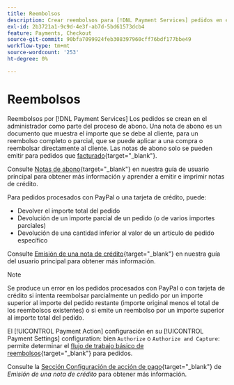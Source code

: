 ```yaml
---
title: Reembolsos
description: Crear reembolsos para [!DNL Payment Services] pedidos en el administrador como parte del proceso de abono.
exl-id: 2b3721a1-9c9d-4e3f-ab7d-5bd61573dcb4
feature: Payments, Checkout
source-git-commit: 90bfa7099924feb308397960cff76bdf177bbe49
workflow-type: tm+mt
source-wordcount: '253'
ht-degree: 0%

---
```


# Reembolsos

Reembolsos por [!DNL Payment Services] Los pedidos se crean en el administrador como parte del proceso de abono. Una nota de abono es un documento que muestra el importe que se debe al cliente, para un reembolso completo o parcial, que se puede aplicar a una compra o reembolsar directamente al cliente. Las notas de abono solo se pueden emitir para pedidos que [facturado](https://docs.magento.com/user-guide/sales/invoice-create.html){target="_blank"}.

Consulte [Notas de abono](https://docs.magento.com/user-guide/sales/credit-memos.html){target="_blank"} en nuestra guía de usuario principal para obtener más información y aprender a emitir e imprimir notas de crédito.

Para pedidos procesados con PayPal o una tarjeta de crédito, puede:

* Devolver el importe total del pedido
* Devolución de un importe parcial de un pedido (o de varios importes parciales)
* Devolución de una cantidad inferior al valor de un artículo de pedido específico

Consulte [Emisión de una nota de crédito](https://docs.magento.com/user-guide/sales/credit-memo-create.html){target="_blank"} en nuestra guía del usuario principal para obtener más información.

>[!NOTE]
>
>Se produce un error en los pedidos procesados con PayPal o con tarjeta de crédito si intenta reembolsar parcialmente un pedido por un importe superior al importe del pedido restante (importe original menos el total de los reembolsos existentes) o si emite un reembolso por un importe superior al importe total del pedido.

El [!UICONTROL Payment Action] configuración en su [!UICONTROL Payment Settings] configuration: bien `Authorize` o `Authorize and Capture`: permite determinar el [flujo de trabajo básico de reembolsos](https://docs.magento.com/user-guide/sales/credit-memos.html#refund-workflow){target="_blank"} para pedidos.

Consulte la [Sección Configuración de acción de pago](https://docs.magento.com/user-guide/sales/credit-memo-create.html#payment-action-setting){target="_blank"} de _Emisión de una nota de crédito_ para obtener más información.
